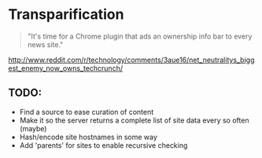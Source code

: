 # Transparification #

> "It's time for a Chrome plugin that ads an ownership info bar to every news site."

http://www.reddit.com/r/technology/comments/3aue16/net_neutralitys_biggest_enemy_now_owns_techcrunch/


## TODO: ##
- Find a source to ease curation of content
- Make it so the server returns a complete list of site data every so often (maybe)
- Hash/encode site hostnames in some way
- Add 'parents' for sites to enable recursive checking
